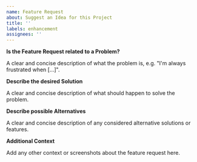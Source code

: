 ```yaml
---
name: Feature Request
about: Suggest an Idea for this Project
title: ''
labels: enhancement
assignees: ''
---
```


**Is the Feature Request related to a Problem?**

A clear and concise description of what the problem is, e.g. "I'm always frustrated when [...]".

**Describe the desired Solution**

A clear and concise description of what should happen to solve the problem.

**Describe possible Alternatives**

A clear and concise description of any considered alternative solutions or features.

**Additional Context**

Add any other context or screenshots about the feature request here.
